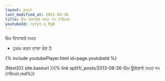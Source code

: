 ```yaml
---
layout: post
last_modified_at: 2021-03-30
title: ਓਮ ਵਿਧਾਥਰੇ ਨਮਹ ੧੧ ਟਾਇਮਸ
youtubeId: ryYyt-o_Pg0
---
```

 
 
 ਓਮ ਵਿਧਾਥਰੇ ਨਮਹ  
 
 -  ਹੁਕਮ ਕਰਨ ਵਾਲਾ ਕੌਣ ਹੈ 
 
  
 
  
 
 
 
 
 
 


{% include youtubePlayer.html id=page.youtubeId %}
 
[Next]({{ site.baseurl }}{% link  split1/_posts/2013-08-26-ਓਮ ਊਸ਼ੰਗਾਵੇ ਨਮਹ ੧੧ ਟਾਇਮਸ.md%})
 
